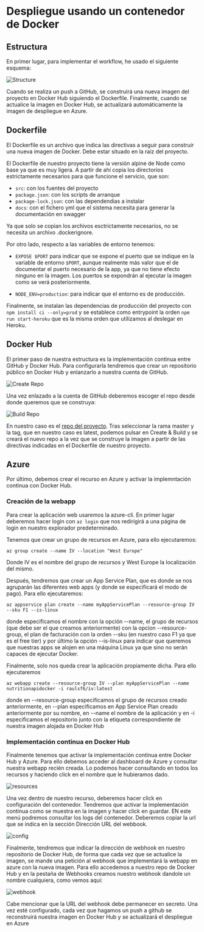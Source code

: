 # Despliegue usando un contenedor de Docker

## Estructura

En primer lugar, para implementar el workflow, he usado el siguiente esquema:

![Structure](./dockerdiagram.png)

Cuando se realiza un push a GitHub, se construirá una nueva imagen del proyecto en Docker Hub siguiendo el Dockerfile. Finalmente, cuando se actualice la imagen en Docker Hub, se actualizará automáticamente la imagen de despliegue en Azure.

## Dockerfile

El Dockerfile es un archivo que indica las directivas a seguir para construir una nueva imagen de Docker. Debe estar situado en la raíz del proyecto.

El Dockerfile de nuestro proyecto tiene la versión alpine de Node como base ya que es muy ligera. A partir de ahí copia los directorios estrictamente necesarios para que funcione el servicio, que son: 

* `src`: con los fuentes del proyecto
* `package.json`: con los scripts de arranque
* `package-lock.json`: con las dependendias a instalar
* `docs`: con el fichero yml que el sistema necesita para generar la documentación en swagger

Ya que solo se copian los archivos esctrictamente necesarios, no se necesita un archivo .dockerignore.

Por otro lado, respecto a las variables de entorno tenemos:

* `EXPOSE $PORT` para indicar que se expone el puerto que se indique en la variable de entorno `$PORT`, aunque realmente más valor que el de documentar el puerto necesario de la app, ya que no tiene efecto ninguno en la imagen. Los puertos se expondrán al ejecutar la imagen como se verá posteriormente.

* `NODE_ENV=production`: para indicar que el entorno es de producción.

Finalmente, se instalan las dependencias de producción del proyecto con `npm install ci --only=prod` y se establece como entrypoint la orden `npm run start-heroku` que es la misma orden que utilizamos al deslegar en Heroku.

## Docker Hub

El primer paso de nuestra estructura es la implementación continua entre GitHub y Docker Hub. Para configurarla tendremos que crear un repositorio público en Docker Hub y enlanzarlo a nuestra cuenta de GitHub.

![Create Repo](./dockercreaterepo.png)

Una vez enlazado a la cuenta de GitHub deberemos escoger el repo desde donde queremos que se construya:

![Build Repo](./dockerbuildrepo.png)

En nuestro caso es el [repo del proyecto](https://github.com/raulsf6/Proyecto-IV). Tras seleccionar la rama master y la tag, que en nuestro caso es latest, podemos pulsar en Create & Build y se creará el nuevo repo a la vez que se construye la imagen a partir de las directivas indicadas en el Dockerfile de nuestro proyecto.


## Azure

Por último, debemos crear el recurso en Azure y activar la implemntación continua con Docker Hub.

### Creación de la webapp

Para crear la aplicación web usaremos la azure-cli. En primer lugar deberemos hacer login con `az login` que nos redirigirá a una página de login en nuestro explorador predeterminado.

Tenemos que crear un grupo de recursos en Azure, para ello ejecutaremos:

`az group create --name IV --location "West Europe"`

Donde IV es el nombre del grupo de recursos y West Europe la localización del mismo.

Después, tendremos que crear un App Service Plan, que es donde se nos agruparán las diferentes web apps (y donde se especificará el modo de pago). Para ello ejecutaremos:

`az appservice plan create --name myAppServicePlan --resource-group IV --sku F1 --is-linux`

donde especificamos el nombre con la opción --name, el grupo de recursos (que debe ser el que creamos anteriormente) con la opcion --resource-group, el plan de facturación con la orden --sku (en nuestro caso F1 ya que es el free tier) y por último la opción --is-linux para indicar que queremos que nuestras apps se alojen en una máquina Linux ya que sino no serán capaces de ejecutar Docker.

Finalmente, solo nos queda crear la aplicación propiamente dicha. Para ello ejecutaremos

`az webapp create --resource-group IV --plan myAppServicePlan --name nutritionapidocker -i raulsf6/iv:latest`

donde en --resource-group especificamos el grupo de recursos creado anteriormente, en --plan especificamos en App Service Plan creado anteriormente por su nombre, en --name el nombre de la aplicación y en -i especificamos el repositorio junto con la etiqueta correspondiente de nuestra imagen alojada en Docker Hub


### Implementación continua en Docker Hub

Finalmente tenemos que activar la implementación continua entre Docker Hub y Azure. Para ello debemos acceder al dashboard de Azure y consultar nuestra webapp recién creada. Lo podemos hacer consultando en todos los recursos y haciendo click en el nombre que le hubieramos dado.

![resources](./resources.png)

Una vez dentro de nuestro recurso, deberemos hacer click en configuración del contenedor. Tendremos que activar la implementación continua como se muestra en la imagen y hacer click en guardar. EN este menú podremos consultar los logs del contenedor. Deberemos copiar la url que se indica en la sección Dirección URL del webbook.

![config](./config.png)

Finalmente, tendremos que indicar la dirección de webhook en nuestro repositorio de Docker Hub, de forma que cada vez que se actualice la imagen, se mande una petición al webhook que implementará la webapp en azure con la nueva imagen. Para ello accedemos a nuestro repo de Docker Hub y en la pestaña de Webhooks creamos nuestro webhook dandole un nombre cualquiera, como vemos aquí:

![webhook](./webhook.png)

Cabe mencionar que la URL del webhook debe permanecer en secreto. Una vez esté configurado, cada vez que hagamos un push a github se reconstruirá nuestra imagen en Docker Hub y se actualizará el despliegue en Azure


